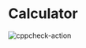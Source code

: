 # Calculator

![cppcheck-action](https://github.com/Vinay2630/Calculator/workflows/cppcheck-action/badge.svg)
